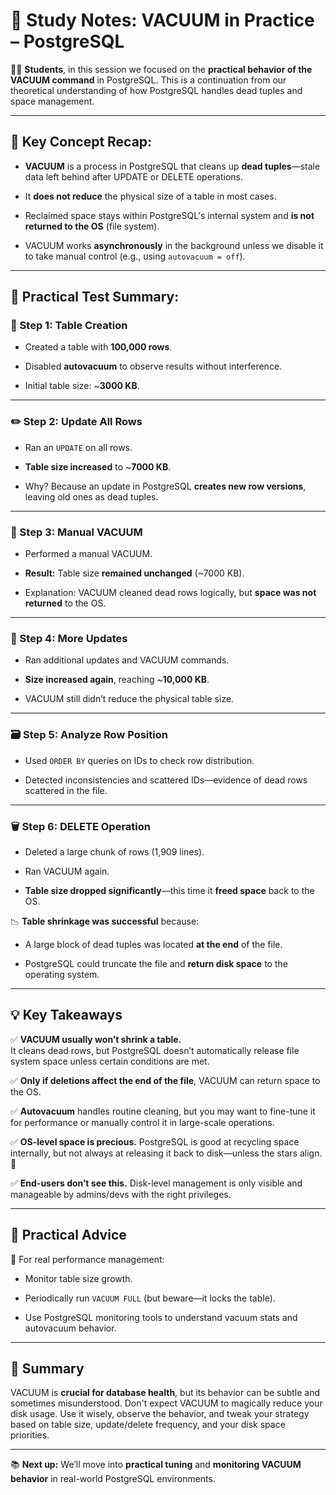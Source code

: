 # 📘 **Study Notes: VACUUM in Practice – PostgreSQL**

👨‍🎓 **Students**, in this session we focused on the **practical behavior of the VACUUM command** in PostgreSQL. This is a continuation from our theoretical understanding of how PostgreSQL handles dead tuples and space management.

---

## 🧠 **Key Concept Recap:**

- **VACUUM** is a process in PostgreSQL that cleans up **dead tuples**—stale data left behind after UPDATE or DELETE operations.
    
- It **does not reduce** the physical size of a table in most cases.
    
- Reclaimed space stays within PostgreSQL's internal system and **is not returned to the OS** (file system).
    
- VACUUM works **asynchronously** in the background unless we disable it to take manual control (e.g., using `autovacuum = off`).
    

---

## 🧪 **Practical Test Summary:**

### 🧾 Step 1: Table Creation

- Created a table with **100,000 rows**.
    
- Disabled **autovacuum** to observe results without interference.
    
- Initial table size: ~**3000 KB**.
    

---

### ✏️ Step 2: Update All Rows

- Ran an `UPDATE` on all rows.
    
- **Table size increased** to ~**7000 KB**.
    
- Why? Because an update in PostgreSQL **creates new row versions**, leaving old ones as dead tuples.
    

---

### 🧹 Step 3: Manual VACUUM

- Performed a manual VACUUM.
    
- **Result:** Table size **remained unchanged** (~7000 KB).
    
- Explanation: VACUUM cleaned dead rows logically, but **space was not returned** to the OS.
    

---

### 🔄 Step 4: More Updates

- Ran additional updates and VACUUM commands.
    
- **Size increased again**, reaching ~**10,000 KB**.
    
- VACUUM still didn’t reduce the physical table size.
    

---

### 🗃️ Step 5: Analyze Row Position

- Used `ORDER BY` queries on IDs to check row distribution.
    
- Detected inconsistencies and scattered IDs—evidence of dead rows scattered in the file.
    

---

### 🗑️ Step 6: DELETE Operation

- Deleted a large chunk of rows (1,909 lines).
    
- Ran VACUUM again.
    
- **Table size dropped significantly**—this time it **freed space** back to the OS.
    

📉 **Table shrinkage was successful** because:

- A large block of dead tuples was located **at the end** of the file.
    
- PostgreSQL could truncate the file and **return disk space** to the operating system.
    

---

## 💡 Key Takeaways

✅ **VACUUM usually won’t shrink a table.**  
It cleans dead rows, but PostgreSQL doesn’t automatically release file system space unless certain conditions are met.

✅ **Only if deletions affect the end of the file**, VACUUM can return space to the OS.

✅ **Autovacuum** handles routine cleaning, but you may want to fine-tune it for performance or manually control it in large-scale operations.

✅ **OS-level space is precious.** PostgreSQL is good at recycling space internally, but not always at releasing it back to disk—unless the stars align. 🌌

✅ **End-users don’t see this.** Disk-level management is only visible and manageable by admins/devs with the right privileges.

---

## 🧩 Practical Advice

🔧 For real performance management:

- Monitor table size growth.
    
- Periodically run `VACUUM FULL` (but beware—it locks the table).
    
- Use PostgreSQL monitoring tools to understand vacuum stats and autovacuum behavior.
    

---

## 🫱 Summary

VACUUM is **crucial for database health**, but its behavior can be subtle and sometimes misunderstood. Don't expect VACUUM to magically reduce your disk usage. Use it wisely, observe the behavior, and tweak your strategy based on table size, update/delete frequency, and your disk space priorities.

---

📚 **Next up:** We’ll move into **practical tuning** and **monitoring VACUUM behavior** in real-world PostgreSQL environments.